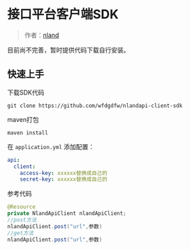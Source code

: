 # 接口平台客户端SDK

> 作者：[nland](https://github.com/wfdgdfw)

目前尚不完善，暂时提供代码下载自行安装。




## 快速上手

下载SDK代码

```shell
git clone https://github.com/wfdgdfw/nlandapi-client-sdk
```

maven打包

```shell
maven install
```



在 `application.yml` 添加配置：

```yml
api:
  client:
    access-key: xxxxxx替换成自己的
    secret-key: xxxxxx替换成自己的
```



参考代码

```java
@Resource
private NlandApiClient nlandApiClient;
//post方法
nlandApiClient.post("url",参数)
//get方法
nlandApiClient.post("url",参数)

```

